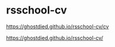 # rsschool-cv

https://ghostdied.github.io/rsschool-cv/cv


https://ghostdied.github.io/rsschool-cv/


